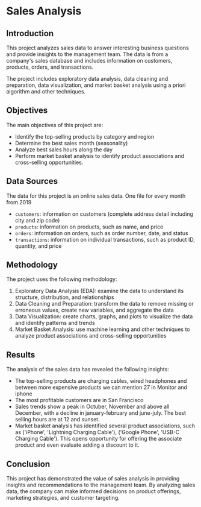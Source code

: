 
# Sales Analysis

## Introduction

This project analyzes sales data to answer interesting business questions and provide insights to the management team. The data is from a company's sales database and includes information on customers, products, orders, and transactions.

The project includes exploratory data analysis, data cleaning and preparation, data visualization, and market basket analysis using a priori algorithm and other techniques.

## Objectives

The main objectives of this project are:

- Identify the top-selling products by category and region
- Determine the best sales month (seasonality)
- Analyze best sales hours along the day
- Perform market basket analysis to identify product associations and cross-selling opportunities. 

## Data Sources

The data for this project is an online sales data. One file for every month from 2019 

- `customers`: information on customers (complete address detail including city and zip code)
- `products`: information on products, such as name, and price
- `orders`: information on orders, such as order number, date, and status
- `transactions`: information on individual transactions, such as product ID, quantity, and price

## Methodology

The project uses the following methodology:

1. Exploratory Data Analysis (EDA): examine the data to understand its structure, distribution, and relationships
2. Data Cleaning and Preparation: transform the data to remove missing or erroneous values, create new variables, and aggregate the data
3. Data Visualization: create charts, graphs, and plots to visualize the data and identify patterns and trends
4. Market Basket Analysis: use machine learning and other techniques to analyze product associations and cross-selling opportunities

## Results

The analysis of the sales data has revealed the following insights:

- The top-selling products are charging cables, wired headphones and between more expensive products we can mention 27 in Monitor and iphone
- The most profitable customers are in San Francisco
- Sales trends show a peak in Octuber, November and above all December, with a decline in january-february and june-july. The best selling hours are at 12 and sunset.
- Market basket analysis has identified several product associations, such as ('iPhone', 'Lightning Charging Cable'), ('Google Phone', 'USB-C Charging Cable'). This opens opportunity for offering the associate product and even evaluate adding a discount to it.

## Conclusion

This project has demonstrated the value of sales analysis in providing insights and recommendations to the management team. By analyzing sales data, the company can make informed decisions on product offerings, marketing strategies, and customer targeting. 